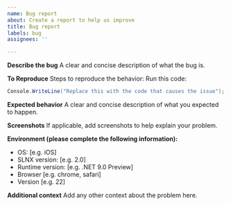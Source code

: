 ```yaml
---
name: Bug report
about: Create a report to help us improve
title: Bug report
labels: bug
assignees: ''

---
```


**Describe the bug**
A clear and concise description of what the bug is.

**To Reproduce**
Steps to reproduce the behavior:
Run this code:
```cs
Console.WriteLine("Replace this with the code that causes the issue");
```

**Expected behavior**
A clear and concise description of what you expected to happen.

**Screenshots**
If applicable, add screenshots to help explain your problem.

**Environment (please complete the following information):**
 - OS: [e.g. iOS]
 - SLNX version: [e.g. 2.0]
 - Runtime version: [e.g. .NET 9.0 Preview]
 - Browser [e.g. chrome, safari]
 - Version [e.g. 22]

**Additional context**
Add any other context about the problem here.
